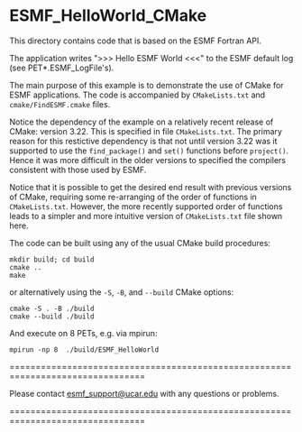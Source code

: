 ESMF_HelloWorld_CMake
=====================

This directory contains code that is based on the ESMF Fortran API.

The application writes ">>> Hello ESMF World <<<" to the ESMF default log (see PET*.ESMF_LogFile's).

The main purpose of this example is to demonstrate the use of CMake for ESMF applications. The code is accompanied by `CMakeLists.txt` and `cmake/FindESMF.cmake` files.

Notice the dependency of the example on a relatively recent release of CMake: version 3.22. This is specified in file `CMakeLists.txt`. The primary reason for this restictive dependency is that not until version 3.22 was it supported to use the `find_package()` and `set()` functions before `project()`. Hence it was more difficult in the older versions to specified the compilers consistent with those used by ESMF.

Notice that it is possible to get the desired end result with previous versions of CMake, requiring some re-arranging of the order of functions in `CMakeLists.txt`. However, the more recently supported order of functions leads to a simpler and more intuitive version of `CMakeLists.txt` file shown here.

The code can be built using any of the usual CMake build procedures:

    mkdir build; cd build
    cmake ..
    make

or alternatively using the `-S`, `-B`, and `--build` CMake options:

    cmake -S . -B ./build
    cmake --build ./build

And execute on 8 PETs, e.g. via mpirun:

    mpirun -np 8  ./build/ESMF_HelloWorld

================================================================================

Please contact esmf_support@ucar.edu with any questions or problems.

================================================================================
